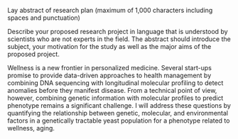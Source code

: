 Lay abstract of research plan
(maximum of 1,000 characters including spaces and punctuation)

Describe your proposed research project in language that is understood by scientists who are not experts in the field. The abstract should introduce the subject, your motivation for the study as well as the major aims of the proposed project.

Wellness is a new frontier in personalized medicine. Several start-ups promise to provide data-driven approaches to health management by combining DNA sequencing with longitudinal molecular profiling to detect anomalies before they manifest disease. From a technical point of view, however, combining genetic information with molecular profiles to predict phenotype remains a significant challenge. I will address these questions by quantifying the relationship between genetic, molecular, and environmental factors in a genetically tractable yeast population for a phenotype related to wellness, aging.
